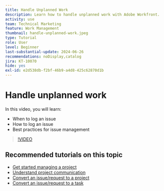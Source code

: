 ```yaml
---
title: Handle Unplanned Work
description: Learn how to handle unplanned work with Adobe Workfront.
activity: use
team: Technical Marketing
feature: Work Management
thumbnail: handle-unplanned-work.jpeg
type: Tutorial
role: User
level: Beginner
last-substantial-update: 2024-06-26
recommendations: noDisplay,catalog
jira: KT-10070
hide: yes
exl-id: e2d538db-f2bf-46b9-a4d8-425c62870d1b
---
```

# Handle unplanned work

In this video, you will learn:

* When to log an issue
* How to log an issue
* Best practices for issue management

>[!VIDEO](https://video.tv.adobe.com/v/3419488/?quality=12&learn=on&enablevpops)

## Recommended tutorials on this topic

* [Get started managing a project](/help/manage-work/projects/getting-started-manage-a-project.md)
* [Understand project communication](/help/manage-work/projects/understand-project-communication.md)
* [Convert an issue/request to a project](/help/manage-work/issues-requests/create-a-project-from-a-request.md)
* [Convert an issue/request to a task](/help/manage-work/issues-requests/convert-issues-to-other-work-items.md)
